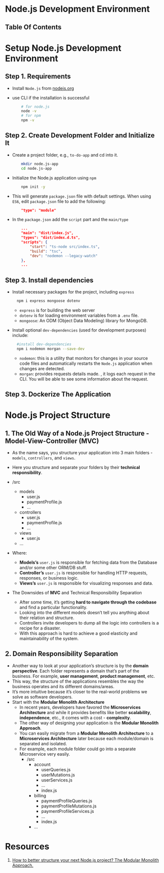 # Node.js Development Environment

## Table Of Contents

# Setup Node.js Development Environment

## Step 1. Requirements

- Install `Node.js` from [nodejs.org](https://nodejs.org/en/)

- use CLI if the installation is successful
  ```sh
      # for node.js
      node -v
      # for npm
      npm -v
  ```

## Step 2. Create Development Folder and Initialize It

- Create a project folder, e.g., `to-do-app` and cd into it.
  ```sh
      mkdir node.js-app
      cd node.js-app
  ```
- Initialize the Node.js application using `npm`
  ```sh
      npm init -y
  ```
- This will generate `package.json` file with default settings. When using `ES6`, edit `package.json` file to add the following:
  ```json
      "type": "module"
  ```
- In the `package.json` add the `script` part and the `main/type`
  ```json
      ...
      "main": "dist/index.js",
      "types": "dist/index.d.ts",
      "scripts": {
          "start": "ts-node src/index.ts",
          "build": "tsc",
          "dev": "nodemon --legacy-watch"
      },
      ...
  ```

## Step 3. Install dependencies

- Install necessary packages for the project, including `express`

  ```sh
    npm i express mongoose dotenv
  ```

  - `express` is for building the web server
  - `dotenv` is for loading environment variables from a `.env` file.
  - `mongoose`: An ODM (Object Data Modeling) library for MongoDB.

- Install optional `dev-dependencies` (used for development purposes) include:
  ```sh
    #install dev-dependencies
    npm i nodemon morgan --save-dev
  ```
  - `nodemon`: this is a utility that monitors for changes in your source code files and automatically restarts the `Node.js` application when changes are detected.
  - `morgan`: provides requests details made. , it logs each request in the CLI. You will be able to see some information about the request.

## Step 3. Dockerize The Application

# Node.js Project Structure

## 1. The Old Way of a Node.js Project Structure - Model-View-Controller (MVC)

- As the name says, you structure your application into 3 main folders - `models`, `controllers`, and `views`.
- Here you structure and separate your folders by their **technical responsibility**.
- /src

  - models
    - user.js
    - paymentProfile.js
    - ...
  - controllers
    - user.js
    - paymentProfile.js
    - ...
  - views
    - user.js
  - ...

- Where:

  - **Models’s** `user.js` is responsible for fetching data from the Database and/or some other ORM/DB stuff.
  - **Controller’s** `user.js` is responsible for handling HTTP requests, responses, or business logic.
  - **Views’s** `user.js` is responsible for visualizing responses and data.

- The Downsides of **MVC** and Technical Responsibility Separation
  - After some time, it’s getting **hard to navigate through the codebase** and find a particular functionality.
  - Looking into the different models doesn’t tell you anything about their relation and structure.
  - Controllers invite developers to dump all the logic into controllers is a recipe for a disaster.
  - With this approach is hard to achieve a good elasticity and maintainability of the system.

## 2. Domain Responsibility Separation

- Another way to look at your application’s structure is by the **domain perspective**. Each folder represents a domain that’s part of the business. For example, **user management**, **product management**, etc.
- This way, the structure of the applications resembles the way the business operates and its different domains/areas.
- It’s more intuitive because it’s closer to the real-world problems we solve as software developers.
- Start with the **Modular Monolith Architecture**
  - In recent years, developers have favored the **Microservices Architecture** and while it provides benefits like better **scalability**, **independence**, etc., it comes with a cost - **complexity**.
  - The other way of designing your application is the **Modular Monolith Approach**.
  - You can easily migrate from a **Modular Monolith Architecture** to a **Microservices Architecture** later because each module/domain is separated and isolated.
  - For example, each module folder could go into a separate Microservice very easily.
    - /src
      - account
        - userQueries.js
        - userMutations.js
        - userServices.js
        - ...
        - index.js
      - billing
        - paymentProfileQueries.js
        - paymentProfileMutations.js
        - paymentProfileServices.js
        - ...
        - index.js
      - ...

# Resources

1. [How to better structure your next Node.js project? The Modular Monolith Approach.](https://thetshaped.dev/p/how-to-better-structure-your-nodejs-project-modular-monolith?ref=dailydev)
